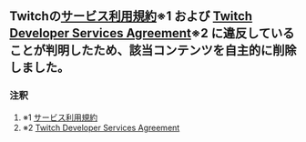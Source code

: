 Twitchの[サービス利用規約](#note1)※1 および  [Twitch Developer Services Agreement](#note2)※2 に違反していることが判明したため、該当コンテンツを自主的に削除しました。  
---

### 注釈
1. ※1 [サービス利用規約](https://www.twitch.tv/p/ja-jp/legal/terms-of-service/#10-prohibited-conduct)  
2. ※2 [Twitch Developer Services Agreement](https://www.twitch.tv/p/ja-jp/legal/developer-agreement/)  